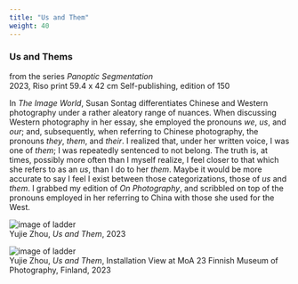 ```yaml
---
title: "Us and Them"
weight: 40
---
```



### **Us and Thems**   
from the series *Panoptic Segmentation*  
2023, Riso print
59.4 x 42 cm Self-publishing, edition of 150


In *The Image World*, Susan Sontag differentiates Chinese and Western photography under a rather aleatory range of nuances. When discussing Western photography in her essay, she employed the pronouns *we*, *us*, and *our*; and, subsequently, when referring to Chinese photography, the pronouns *they*, *them*, and *their*. I realized that, under her written voice, I was one of *them*; I was repeatedly sentenced to not belong. The truth is, at times, possibly more often than I myself realize, I feel closer to that which she refers to as an *us*, than I do to her *them*. Maybe it would be more accurate to say I feel I exist between those categorizations, those of *us* and *them*. I grabbed my edition of *On Photography*, and scribbled on top of the pronouns employed in her referring to China with those she used for the West.


![image of ladder](/images/QWERTY/E/us_and_them-2.jpg)  
Yujie Zhou, *Us and Them*, 2023

![image of ladder](/images/QWERTY/E/us_and_them-1.jpg)  
Yujie Zhou, *Us and Them*, Installation View at MoA 23 Finnish Museum of Photography, Finland, 2023